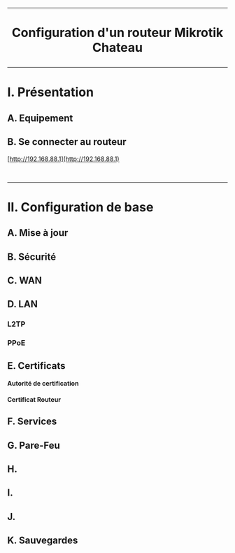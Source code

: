 ------------------------------------------------------------------------------------------------------------------------------------------------------------------------------
# <p align='center'> Configuration d'un routeur Mikrotik Chateau </p>
------------------------------------------------------------------------------------------------------------------------------------------------------------------------------
# I. Présentation
## A. Equipement


## B. Se connecter au routeur
[http://192.168.88.1](http://192.168.88.1)

<br />

------------------------------------------------------------------------------------------------------------------------------------------------------------------------------
# II. Configuration de base
## A. Mise à jour

## B. Sécurité

## C. WAN

## D. LAN
### L2TP
### PPoE

## E. Certificats
#### Autorité de certification
#### Certificat Routeur

## F. Services
## G. Pare-Feu
## H. 
## I. 
## J. 
## K. Sauvegardes
